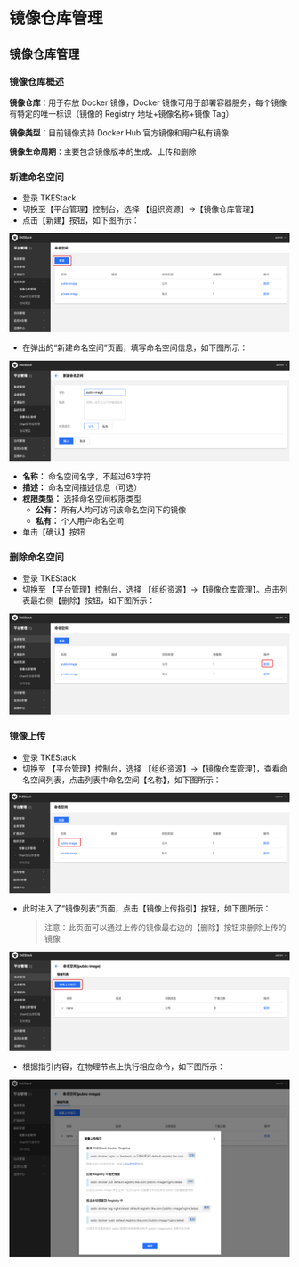 # 镜像仓库管理

## 镜像仓库管理

### 镜像仓库概述

**镜像仓库**：用于存放 Docker 镜像，Docker 镜像可用于部署容器服务，每个镜像有特定的唯一标识（镜像的 Registry 地址+镜像名称+镜像 Tag）

**镜像类型**：目前镜像支持 Docker Hub 官方镜像和用户私有镜像

**镜像生命周期**：主要包含镜像版本的生成、上传和删除

### 新建命名空间

* 登录 TKEStack
* 切换至【平台管理】控制台，选择 【组织资源】-&gt;【镜像仓库管理】
* 点击【新建】按钮，如下图所示： 

![](../../../.gitbook/assets/image%20%2888%29.png)

* 在弹出的“新建命名空间”页面，填写命名空间信息，如下图所示： 

![](../../../.gitbook/assets/image%20%2841%29.png)

* **名称：** 命名空间名字，不超过63字符
* **描述：** 命名空间描述信息（可选）
* **权限类型：** 选择命名空间权限类型
  * **公有：** 所有人均可访问该命名空间下的镜像
  * **私有：** 个人用户命名空间
* 单击【确认】按钮

### 删除命名空间

* 登录 TKEStack
* 切换至 【平台管理】控制台，选择 【组织资源】-&gt;【镜像仓库管理】。点击列表最右侧【删除】按钮，如下图所示： 

![](../../../.gitbook/assets/image%20%28106%29.png)

### 镜像上传

* 登录 TKEStack
* 切换至 【平台管理】控制台，选择 【组织资源】-&gt;【镜像仓库管理】，查看命名空间列表，点击列表中命名空间【名称】，如下图所示： 

![](../../../.gitbook/assets/image%20%2881%29.png)

* 此时进入了“镜像列表”页面，点击【镜像上传指引】按钮，如下图所示：

  > 注意：此页面可以通过上传的镜像最右边的【删除】按钮来删除上传的镜像

![](../../../.gitbook/assets/image%20%2868%29.png)

* 根据指引内容，在物理节点上执行相应命令，如下图所示： 

![](../../../.gitbook/assets/image%20%2833%29.png)


